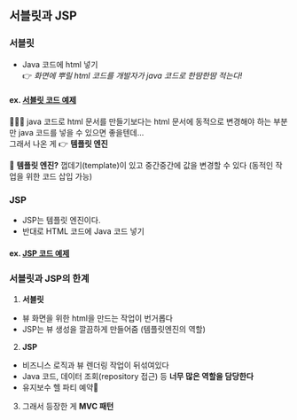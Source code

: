 ## 서블릿과 JSP
### 서블릿
- Java 코드에 html 넣기<br>
👉 _화면에 뿌릴 html 코드를 개발자가 java 코드로 한땀한땀 적는다!_
#### ex. [서블릿 코드 예제](https://github.com/dldbdud314/spring-web-dev-playground/tree/main/spring-mvc/servlet/src/main/java/hello/servlet/web/servlet)

🤦🏻‍♀️ java 코드로 html 문서를 만들기보다는 html 문서에 동적으로 변경해야 하는 부분만 java 코드를 넣을 수 있으면 좋을텐데...<br>
그래서 나온 게 👉 **템플릿 엔진**

👀 **템플릿 엔진?** 껍데기(template)이 있고 중간중간에 값을 변경할 수 있다 (동적인 작업을 위한 코드 삽입 가능)

### JSP
- JSP는 템플릿 엔진이다.
- 반대로 HTML 코드에 Java 코드 넣기

#### ex. [JSP 코드 예제](https://github.com/dldbdud314/spring-web-dev-playground/tree/main/spring-mvc/servlet/src/main/webapp/jsp)

### 서블릿과 JSP의 한계
1. **서블릿**
- 뷰 화면을 위한 html을 만드는 작업이 번거롭다
- JSP는 뷰 생성을 깔끔하게 만들어줌 (템플릿엔진의 역할)

2. **JSP**
- 비즈니스 로직과 뷰 렌더링 작업이 뒤섞여있다
- Java 코드, 데이터 조회(repository 접근) 등 **너무 많은 역할을 담당한다**
- 유지보수 헬 파티 예약💩

3. 그래서 등장한 게 **MVC 패턴**
